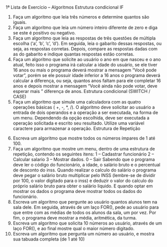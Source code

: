 1ª Lista de Exercício – Algoritmos
Estrutura condicional IF
1) Faça um algoritmo que leia três números e determine quantos são iguais.
2) Faça um algoritmo que leia um número inteiro diferente de zero e diga se este é positivo 
ou negativo.
3) Faça um algoritmo que leia as respostas de três questões de múltipla escolha (‘a’, ‘b’, 
‘c’, ‘d’). Em seguida, leia o gabarito dessas respostas, ou seja, as respostas corretas. 
Depois, compare as respostas dadas com as do gabarito e indique quantas respostas 
estão corretas.
4) Faça um algoritmo que solicite ao usuário o ano em que nasceu e o ano atual, feito isso 
o programa irá calcular a idade do usuário, se ele tiver 16 anos ou mais o programa 
deverá mostrar a mensagem “Você pode votar”, porém se ele possuir idade inferior a 
16 anos o programa deverá calcular a diferença, ou seja, quantos anos faltam para ele 
completar 16 anos e depois mostrar a mensagem “Você ainda não pode votar, deve 
esperar mais ” diferença de anos.
Estrutura condicional (SWITCH / CASE)
5) Faça um algoritmo que simule uma calculadora com as quatro operações básicas ( +, -, 
*, /). O algoritmo deve solicitar ao usuário a entrada de dois operandos e a operação a 
ser executada, na forma de um menu. Dependendo da opção escolhida, deve ser 
executada a operação solicitada e escrito seu resultado. Utilize uma variável caractere
para armazenar a operação.
Estrutura de Repetição
6. Escreva um algoritmo que mostre todos os números ímpares de 1 até 100.
7. Faça um algoritmo que mostre um menu, dentro de uma estrutura de repetição, 
contendo os seguintes itens: 
1 – Cadastrar funcionário
2 – Calcular salario
3 – Mostrar dados.
0 – Sair
Sabendo que o programa deve ler o código do funcionário, a idade, o salário bruto e o 
percentual de desconto do inss. Quando realizar o calculo do salário o programa deve 
pegar o salário bruto multiplicar pelo INSS (lembre-se de dividir por 100, o valor digitado 
para o inss) e deduzir o valor do calculo do próprio salário bruto para obter o salário 
liquido. E quando optar em mostrar os dados o programa deve mostrar todos os dados 
do funcionário.
8. Escreva um algoritmo que pergunte ao usuário quantos alunos tem na sala dele.
Em seguida, através de um laço FOR(), pede ao usuário para que entre com as médias
de todos os alunos da sala, um por vez.
Por fim, o programa deve mostrar a média, aritmética, da turma.
9. Escreva um algoritmo que solicita 10 números ao usuário, através de um laço FOR(), e 
ao final mostre qual o maior número digitado.
10. Escreva um algoritmo que pergunta um número ao usuário, e mostra sua tabuada 
completa (de 1 até 10)
